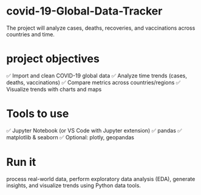 # covid-19-Global-Data-Tracker
The project will analyze cases, deaths, recoveries, and vaccinations across countries and time.
# project objectives
✅ Import and clean COVID-19 global data
✅ Analyze time trends (cases, deaths, vaccinations)
✅ Compare metrics across countries/regions
✅ Visualize trends with charts and maps
# Tools to use
✅ Jupyter Notebook (or VS Code with Jupyter extension)
✅ pandas
✅ matplotlib & seaborn
✅ Optional: plotly, geopandas
# Run it
 process real-world data, perform exploratory data analysis (EDA), generate insights, and visualize trends using Python data tools.
